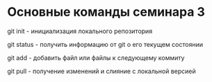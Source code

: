 # Основные команды семинара 3

git init - инициализация локального репозитория

git status - получить информацию от git о его текущем состоянии

git add - добавить файл или файлы к следующему коммиту

git pull - получение изменений и слияние с локальной версией